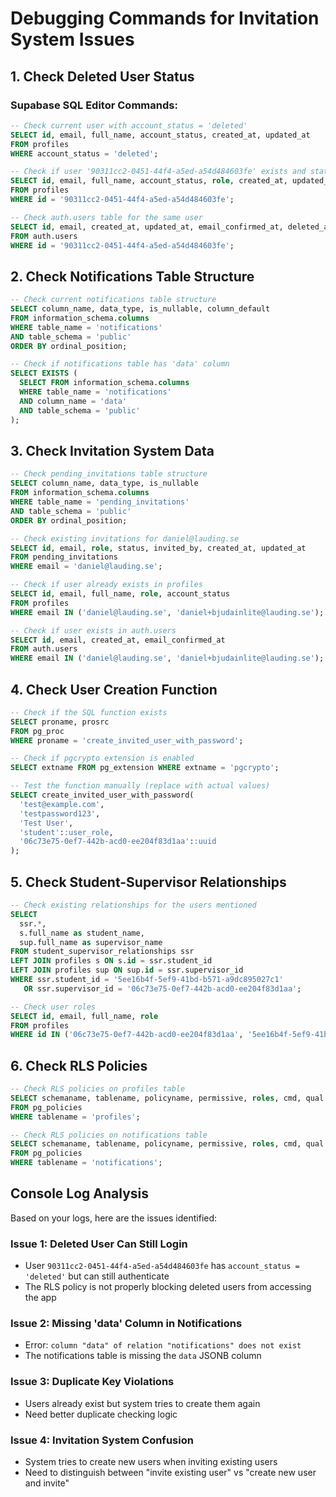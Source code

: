 # Debugging Commands for Invitation System Issues

## 1. Check Deleted User Status

### Supabase SQL Editor Commands:

```sql
-- Check current user with account_status = 'deleted'
SELECT id, email, full_name, account_status, created_at, updated_at 
FROM profiles 
WHERE account_status = 'deleted';

-- Check if user '90311cc2-0451-44f4-a5ed-a54d484603fe' exists and status
SELECT id, email, full_name, account_status, role, created_at, updated_at 
FROM profiles 
WHERE id = '90311cc2-0451-44f4-a5ed-a54d484603fe';

-- Check auth.users table for the same user
SELECT id, email, created_at, updated_at, email_confirmed_at, deleted_at
FROM auth.users 
WHERE id = '90311cc2-0451-44f4-a5ed-a54d484603fe';
```

## 2. Check Notifications Table Structure

```sql
-- Check current notifications table structure
SELECT column_name, data_type, is_nullable, column_default
FROM information_schema.columns 
WHERE table_name = 'notifications' 
AND table_schema = 'public'
ORDER BY ordinal_position;

-- Check if notifications table has 'data' column
SELECT EXISTS (
  SELECT FROM information_schema.columns 
  WHERE table_name = 'notifications' 
  AND column_name = 'data'
  AND table_schema = 'public'
);
```

## 3. Check Invitation System Data

```sql
-- Check pending_invitations table structure
SELECT column_name, data_type, is_nullable
FROM information_schema.columns 
WHERE table_name = 'pending_invitations' 
AND table_schema = 'public'
ORDER BY ordinal_position;

-- Check existing invitations for daniel@lauding.se
SELECT id, email, role, status, invited_by, created_at, updated_at
FROM pending_invitations 
WHERE email = 'daniel@lauding.se';

-- Check if user already exists in profiles
SELECT id, email, full_name, role, account_status
FROM profiles 
WHERE email IN ('daniel@lauding.se', 'daniel+bjudainlite@lauding.se');

-- Check if user exists in auth.users
SELECT id, email, created_at, email_confirmed_at
FROM auth.users 
WHERE email IN ('daniel@lauding.se', 'daniel+bjudainlite@lauding.se');
```

## 4. Check User Creation Function

```sql
-- Check if the SQL function exists
SELECT proname, prosrc 
FROM pg_proc 
WHERE proname = 'create_invited_user_with_password';

-- Check if pgcrypto extension is enabled
SELECT extname FROM pg_extension WHERE extname = 'pgcrypto';

-- Test the function manually (replace with actual values)
SELECT create_invited_user_with_password(
  'test@example.com',
  'testpassword123',
  'Test User',
  'student'::user_role,
  '06c73e75-0ef7-442b-acd0-ee204f83d1aa'::uuid
);
```

## 5. Check Student-Supervisor Relationships

```sql
-- Check existing relationships for the users mentioned
SELECT 
  ssr.*,
  s.full_name as student_name,
  sup.full_name as supervisor_name
FROM student_supervisor_relationships ssr
LEFT JOIN profiles s ON s.id = ssr.student_id
LEFT JOIN profiles sup ON sup.id = ssr.supervisor_id
WHERE ssr.student_id = '5ee16b4f-5ef9-41bd-b571-a9dc895027c1'
   OR ssr.supervisor_id = '06c73e75-0ef7-442b-acd0-ee204f83d1aa';

-- Check user roles
SELECT id, email, full_name, role 
FROM profiles 
WHERE id IN ('06c73e75-0ef7-442b-acd0-ee204f83d1aa', '5ee16b4f-5ef9-41bd-b571-a9dc895027c1');
```

## 6. Check RLS Policies

```sql
-- Check RLS policies on profiles table
SELECT schemaname, tablename, policyname, permissive, roles, cmd, qual
FROM pg_policies 
WHERE tablename = 'profiles';

-- Check RLS policies on notifications table
SELECT schemaname, tablename, policyname, permissive, roles, cmd, qual
FROM pg_policies 
WHERE tablename = 'notifications';
```

## Console Log Analysis

Based on your logs, here are the issues identified:

### Issue 1: Deleted User Can Still Login
- User `90311cc2-0451-44f4-a5ed-a54d484603fe` has `account_status = 'deleted'` but can still authenticate
- The RLS policy is not properly blocking deleted users from accessing the app

### Issue 2: Missing 'data' Column in Notifications
- Error: `column "data" of relation "notifications" does not exist`
- The notifications table is missing the `data` JSONB column

### Issue 3: Duplicate Key Violations
- Users already exist but system tries to create them again
- Need better duplicate checking logic

### Issue 4: Invitation System Confusion
- System tries to create new users when inviting existing users
- Need to distinguish between "invite existing user" vs "create new user and invite"
